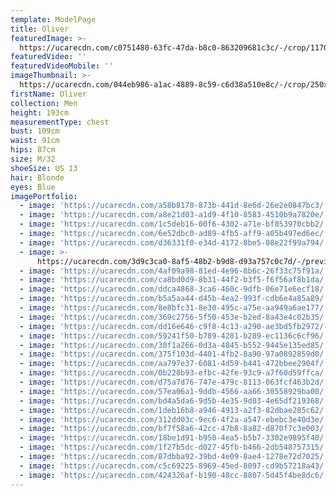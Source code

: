 ```yaml
---
template: ModelPage
title: Oliver
featuredImage: >-
  https://ucarecdn.com/c0751480-63fc-47da-b8c0-863209681c3c/-/crop/1170x641/0,0/-/preview/
featuredVideo: ''
featuredVideoMobile: ''
imageThumbnail: >-
  https://ucarecdn.com/044eb986-a1ac-4889-8c59-c6d38a510e8c/-/crop/250x318/48,32/-/preview/
firstName: Oliver
collection: Men
height: 193cm
measurementType: chest
bust: 109cm
waist: 91cm
hips: 87cm
size: M/32
shoeSize: US 13
hair: Blonde
eyes: Blue
imagePortfolio:
  - image: 'https://ucarecdn.com/a58b8170-873b-441d-8e6d-26e2e0847bc3/'
  - image: 'https://ucarecdn.com/a8e21d03-a1d9-4f10-8583-4510b9a7820e/'
  - image: 'https://ucarecdn.com/1c5deb16-00f6-4302-a71e-bf853970cbb2/'
  - image: 'https://ucarecdn.com/6e52dbc0-ad89-4fb5-aff9-a05b497ed6ec/'
  - image: 'https://ucarecdn.com/d36331f0-e34d-4172-8be5-08e22f99a794/'
  - image: >-
      https://ucarecdn.com/3d9c3ca0-8af5-48b2-b9d8-d93a757c0c7d/-/preview/-/rotate/90/
  - image: 'https://ucarecdn.com/4af09a98-81ed-4e96-8b6c-26f33c75f91a/'
  - image: 'https://ucarecdn.com/ca8bd0d9-8b31-44f2-b3f5-f6f56af8b1da/'
  - image: 'https://ucarecdn.com/ddca4868-3ca6-460c-9dfb-06e71e6ecf18/'
  - image: 'https://ucarecdn.com/b5a5aa44-d45b-4ea2-993f-cdb6e4a85a89/'
  - image: 'https://ucarecdn.com/8e8bfc31-8e30-495c-a75e-aa949a6ae177/'
  - image: 'https://ucarecdn.com/369c2756-5f50-453e-b2ed-8a43e4c02b35/'
  - image: 'https://ucarecdn.com/dd16e646-c9f8-4c13-a290-ae3bd5fb2972/-/preview/'
  - image: 'https://ucarecdn.com/59241f50-b789-4281-b289-ec1136c6cf96/'
  - image: 'https://ucarecdn.com/30f1a266-0d3a-4845-b552-9445e135ed85/'
  - image: 'https://ucarecdn.com/375f103d-4401-4fb2-8a90-97a0892859d0/'
  - image: 'https://ucarecdn.com/aa797e37-6081-4d59-b441-472bbee2904f/'
  - image: 'https://ucarecdn.com/0b228b93-efbc-42fe-93c9-a7f60d59ffca/'
  - image: 'https://ucarecdn.com/d75a7d76-747e-479c-8113-063fcf463b2d/'
  - image: 'https://ucarecdn.com/57ea06a1-9ddb-4566-aa66-30558929ba00/'
  - image: 'https://ucarecdn.com/bd4a5da6-9d5b-4e35-9d03-4e65df219368/'
  - image: 'https://ucarecdn.com/1deb16b8-a946-4913-a2f3-82dbae285c62/'
  - image: 'https://ucarecdn.com/312dd03c-9ec6-4f2a-a547-ebebc3e40d3e/'
  - image: 'https://ucarecdn.com/bf7f58a6-42cc-47b8-8a82-d870f7c3e003/'
  - image: 'https://ucarecdn.com/18be1d91-b950-4ea5-b5b7-3302e9895f40/'
  - image: 'https://ucarecdn.com/1f27b5dc-d027-45fb-b466-2db548757315/'
  - image: 'https://ucarecdn.com/87dbba92-39bd-4e09-8ae4-1278e72d7025/'
  - image: 'https://ucarecdn.com/c5c69225-8969-45ed-8097-cd9b57218a43/'
  - image: 'https://ucarecdn.com/424326af-b190-48cc-8807-5d45f4be8dc6/'
---
```



